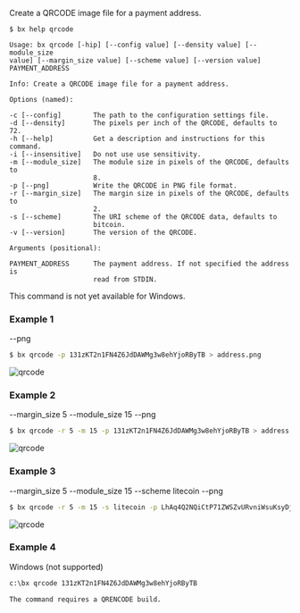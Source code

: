 Create a QRCODE image file for a payment address.
```
$ bx help qrcode
```
```
Usage: bx qrcode [-hip] [--config value] [--density value] [--module_size
value] [--margin_size value] [--scheme value] [--version value]          
PAYMENT_ADDRESS                                                          

Info: Create a QRCODE image file for a payment address.                  

Options (named):

-c [--config]        The path to the configuration settings file.        
-d [--density]       The pixels per inch of the QRCODE, defaults to 72.  
-h [--help]          Get a description and instructions for this command.
-i [--insensitive]   Do not use use sensitivity.                         
-m [--module_size]   The module size in pixels of the QRCODE, defaults to
                     8.                                                  
-p [--png]           Write the QRCODE in PNG file format.                
-r [--margin_size]   The margin size in pixels of the QRCODE, defaults to
                     2.                                                  
-s [--scheme]        The URI scheme of the QRCODE data, defaults to      
                     bitcoin.                                            
-v [--version]       The version of the QRCODE.                          

Arguments (positional):

PAYMENT_ADDRESS      The payment address. If not specified the address is
                     read from STDIN.         
```
This command is not yet available for Windows.

### Example 1
--png
```sh
$ bx qrcode -p 131zKT2n1FN4Z6JdDAWMg3w8ehYjoRByTB > address.png
```
![qrcode](https://github.com/libbitcoin/libbitcoin-explorer/wiki/qrcode1.png)
### Example 2
--margin_size 5 --module_size 15 --png
```sh
$ bx qrcode -r 5 -m 15 -p 131zKT2n1FN4Z6JdDAWMg3w8ehYjoRByTB > address.png
```
![qrcode](https://github.com/libbitcoin/libbitcoin-explorer/wiki/qrcode2.png)
### Example 3
--margin_size 5 --module_size 15 --scheme litecoin --png
```sh
$ bx qrcode -r 5 -m 15 -s litecoin -p LhAq4Q2NQiCtP71ZWSZvURvniWsuKsyDjE > address.png
```
![qrcode](https://github.com/libbitcoin/libbitcoin-explorer/wiki/qrcode3.png)
### Example 4
Windows (not supported)
```sh
c:\bx qrcode 131zKT2n1FN4Z6JdDAWMg3w8ehYjoRByTB
```
```
The command requires a QRENCODE build.
```